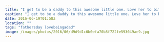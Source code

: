 ```yaml
---
title: "I get to be a daddy to this awesome little one. Love her to bits"
caption: "I get to be a daddy to this awesome little one. Love her to bits"
date: 2016-06-19T01:58Z
location: ""
tags: "fathersday lovebeingadad"
image: /images/photos/2016/06/d9d9d1c6b0efa70b8f722fe593049ae9.jpg
---
```

